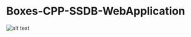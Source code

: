 # Boxes-CPP-SSDB-WebApplication

![alt text](https://github.com/[username]/[reponame]/blob/[branch]/image.jpg?raw=true)

